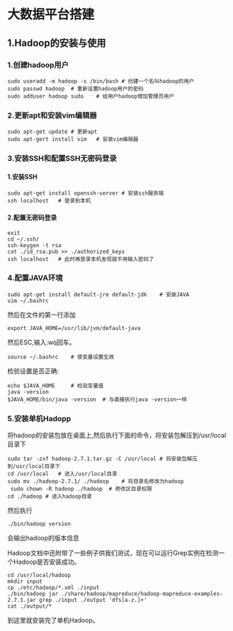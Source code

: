 # 大数据平台搭建

## 1.Hadoop的安装与使用

### 1.创建hadoop用户

```shell
sudo useradd -m hadoop -s /bin/bash	# 创建一个名叫hadoop的用户
sudo passwd hadoop	# 重新设置hadoop用户的密码
sudo adduser hadoop sudo	# 给用户hadoop增加管理员用户
```

### 2.更新apt和安装vim编辑器

```shell
sudo apt-get update	# 更新apt
sudo apt-gert install vim	# 安装vim编辑器
```

### 3.安装SSH和配置SSH无密码登录

#### 1.安装SSH

```shell
sudo apt-get install openssh-server	# 安装ssh服务端
ssh localhost	# 登录到本机
```

#### 2.配置无密码登录

```shell
exit
cd ~/.ssh/
ssh-keygen -t rsa
cat ./id_rsa.pub >> ./authorized_keys
ssh localhost 	# 此时再登录本机发现就不用输入密码了 
```

### 4.配置JAVA环境

```shell
sudo apt-get install default-jre default-jdk	# 安装JAVA
vim ~/.bashrc
```

然后在文件的第一行添加

```shell
export JAVA_HOME=/usr/lib/jvm/default-java
```

然后ESC,输入:wq回车。

```shell
source ~/.bashrc    # 使变量设置生效
```

检验设置是否正确:
```shell
echo $JAVA_HOME     # 检验变量值
java -version
$JAVA_HOME/bin/java -version  # 与直接执行java -version一样
```

### 5.安装单机Hadopp

将hadoop的安装包放在桌面上,然后执行下面的命令，将安装包解压到/usr/local目录下

```shell
sudo tar -zxf hadoop-2.7.1.tar.gz -C /usr/local	# 将安装包解压到/usr/local目录下
cd /usr/local	# 进入/usr/local目录
sudo mv ./hadoop-2.7.1/ ./hadoop	# 将目录名修改为hadoop
 sudo chown -R hadoop ./hadoop	# 修改区目录权限
cd ./hadoop	# 进入hadoop目录
```

然后执行

```shell
./bin/hadoop version
```

会输出hadoop的版本信息

Hadoop文档中还附带了一些例子供我们测试，现在可以运行Grep实例在检测一个Hadoop是否安装成功。

```shell
cd /usr/local/hadoop
mkdir input
cp ./etc/hadoop/*.xml ./input
./bin/hadoop jar ./share/hadoop/mapreduce/hadoop-mapreduce-examples-2.7.1.jar grep ./input ./output 'dfs[a-z.]+'
cat ./output/*
```

到这里就安装完了单机Hadoop。


